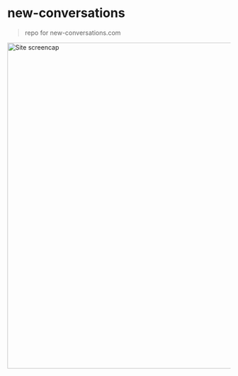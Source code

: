 # new-conversations

> repo for new-conversations.com

<img width="735" alt="Site screencap" src="https://user-images.githubusercontent.com/38357771/63633402-fe46e400-c5fc-11e9-9bd7-07a89b9f84fc.png">
